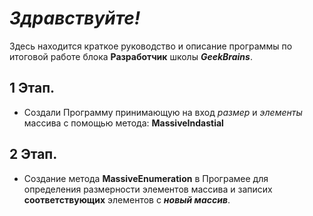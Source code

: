 # *Здравствуйте!* 
Здесь находится краткое руководство и 
описание программы по итоговой работе блока **Разработчик** школы ***GeekBrains***.

## 1 Этап.
* Создали Программу принимающую на вход *размер* и *элементы* массива с помощью метода: **MassiveIndastial**

## 2 Этап.
* Создание метода **MassiveEnumeration** в Програмее для определения 
размерности элементов массива и записих **соответствующих** элементов с ***новый массив***.